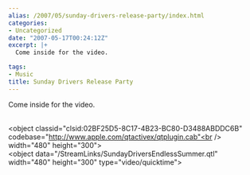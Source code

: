 ```yaml
---
alias: /2007/05/sunday-drivers-release-party/index.html
categories:
- Uncategorized
date: "2007-05-17T00:24:12Z"
excerpt: |+
  Come inside for the video.

tags:
- Music
title: Sunday Drivers Release Party
---
```

Come inside for the video.

<a id="more"></a><a id="more-44"></a><br />
<object classid="clsid:02BF25D5-8C17-4B23-BC80-D3488ABDDC6B"<br />
codebase="http://www.apple.com/qtactivex/qtplugin.cab"<br />
width="480" height="300"><param name="src" value="/StreamLinks/SundayDriversEndlessSummer.qtl" /><param name="autoplay" value="true" /><param name="pluginspage" value="http://www.apple.com/quicktime/download/" /><param name="controller" value="true" /><!--[if !IE]> <--><br />
<object data="/StreamLinks/SundayDriversEndlessSummer.qtl"<br />
width="480" height="300" type="video/quicktime"><param name="pluginurl" value="http://www.apple.com/quicktime/download/" /><param name="controller" value="true" /></object><br />
<!--> <![endif]-->

</object>

